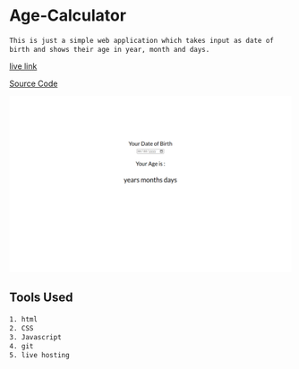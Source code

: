 # Age-Calculator  

    This is just a simple web application which takes input as date of birth and shows their age in year, month and days.

[live link](https://age-calculator-app-js.vercel.app)  

[Source Code](https://github.com/manish-neemnarayan/age-calculator-app-js)  

![web app image](./age-calculator.png)  

## **Tools Used**  
    1. html
    2. CSS
    3. Javascript
    4. git
    5. live hosting
    